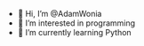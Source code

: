 - 👋 Hi, I’m @AdamWonia
- 👀 I’m interested in programming
- 🌱 I’m currently learning Python




<!---
AdamWonia/AdamWonia is a ✨ special ✨ repository because its `README.md` (this file) appears on your GitHub profile.
You can click the Preview link to take a look at your changes.
--->
